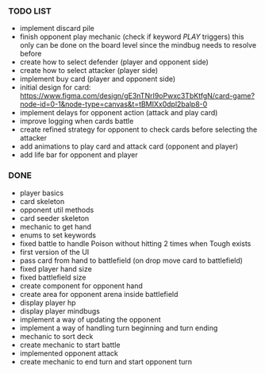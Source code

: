 ### TODO LIST
- implement discard pile
- finish opponent play mechanic (check if keyword *PLAY* triggers) this only can be done on the board level since the mindbug needs to resolve before
- create how to select defender (player and opponent side)
- create how to select attacker (player side)
- implement buy card (player and opponent side)
- initial design for card: https://www.figma.com/design/gE3nTNrI9oPwxc3TbKtfgN/card-game?node-id=0-1&node-type=canvas&t=tBMIXx0dpl2balp8-0
- implement delays for opponent action (attack and play card)
- improve logging when cards battle
- create refined strategy for opponent to check cards before selecting the attacker 
- add animations to play card and attack card (opponent and player)
- add life bar for opponent and player

###  DONE
- player basics
- card skeleton
- opponent util methods 
- card seeder skeleton
- mechanic to get hand
- enums to set keywords
- fixed battle to handle Poison without hitting 2 times when Tough exists
- first version of the UI
- pass card from hand to battlefield (on drop move card to battlefield) 
- fixed player hand size
- fixed battlefield size
- create component for opponent hand
- create area for opponent arena inside battlefield
- display player hp
- display player mindbugs
- implement a way of updating the opponent
- implement a way of handling turn beginning and turn ending
- mechanic to sort deck 
- create mechanic to start battle
- implemented opponent attack 
- create mechanic to end turn and start opponent turn